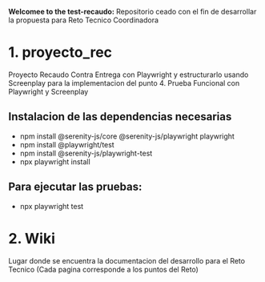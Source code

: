**Welcomee to the test-recaudo:** Repositorio ceado con el fin de desarrollar la propuesta para Reto Tecnico Coordinadora

# 1. proyecto_rec
Proyecto Recaudo Contra Entrega con Playwright y estructurarlo usando Screenplay para la implementacion del punto 4. Prueba Funcional con Playwright y Screenplay<br>

## Instalacion de las dependencias necesarias <br>
* npm install @serenity-js/core @serenity-js/playwright playwright<br>
* npm install @playwright/test <br>
* npm install @serenity-js/playwright-test <br>
* npx playwright install

## Para ejecutar las pruebas: <br> 
* npx playwright test

# 2. Wiki
Lugar donde se encuentra la documentacion del desarrollo para el Reto Tecnico (Cada pagina corresponde a los puntos del Reto)
